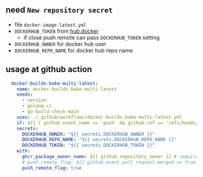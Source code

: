 ## need `New repository secret`

- file `docker-image-latest.yml`
- `DOCKERHUB_TOKEN` from [hub.docker](https://hub.docker.com/settings/security)
    - if close push remote can pass `DOCKERHUB_TOKEN` setting
- `DOCKERHUB_OWNER` for docker hub user
- `DOCKERHUB_REPO_NAME` for docker hub repo name

## usage at github action

```yml
  docker-buildx-bake-multi-latest:
    name: docker-buildx-bake-multi-latest
    needs:
      - version
      - golang-ci
      - go-build-check-main
    uses: ./.github/workflows/docker-buildx-bake-multi-latest.yml
    if: ${{ ( github.event_name == 'push' && github.ref == 'refs/heads/main' ) || ( github.base_ref == 'main' && github.event.pull_request.merged == true ) }}
    secrets:
      DOCKERHUB_OWNER: "${{ secrets.DOCKERHUB_OWNER }}"
      DOCKERHUB_REPO_NAME: "${{ secrets.DOCKERHUB_REPO_NAME }}"
      DOCKERHUB_TOKEN: "${{ secrets.DOCKERHUB_TOKEN }}"
    with:
      ghcr_package_owner_name: ${{ github.repository_owner }} # required for ghcr.io
      # push_remote_flag: ${{ github.event.pull_request.merged == true }}
      push_remote_flag: true
```